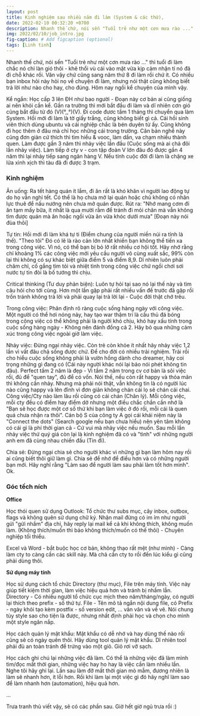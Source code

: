 ```yaml
---
layout: post
title: Kinh nghiệm sau nhiều năm đi làm (System & các thứ),
date: 2022-02-10 00:32:20 +0700
description: Nhanh thế chứ, nói sến "Tuổi trẻ như một cơn mưa rào ..." thì tuổi đi làm chắc nó chỉ làn gió thôi - khẽ thổi vù cái vào mặt vừa kịp cảm nhận tí nó đã đi chỗ khác rồi. Văn vậy chứ cũng sang năm thứ 8 đi làm rồi chứ ít. Có nhiều bạn inbox hỏi này hỏi nọ về chuyện đi làm, nhưng nói thật cũng không biết trả lời như nào cho hay, cho đúng. Hôm nay ngồi kể chuyện của mình vậy
img: 2022/02/10/job_intro.jpg
fig-caption: # Add figcaption (optional)
tags: [Linh tinh]
---
```


Nhanh thế chứ, nói sến "Tuổi trẻ như một cơn mưa rào ..." thì tuổi đi làm chắc nó chỉ làn gió thôi - khẽ thổi vù cái vào mặt vừa kịp cảm nhận tí nó đã đi chỗ khác rồi. Văn vậy chứ cũng sang năm thứ 8 đi làm rồi chứ ít. Có nhiều bạn inbox hỏi này hỏi nọ về chuyện đi làm, nhưng nói thật cũng không biết trả lời như nào cho hay, cho đúng. Hôm nay ngồi kể chuyện của mình vậy.

Kể ngắn: Học cấp 3 lên ĐH như bao người - Đoạn này cơ bản ai cũng giống ai nên khỏi cần kể. Gần ra trường thì mới bắt đầu đi làm và dĩ nhiên cơn gió cũng bắt đầu từ đó (V)(°,,°)(V). Đi code đươc tầm 1 tháng thì chuyển qua làm System. Hồi mới đi làm là tờ giấy trắng, cũng không biết gì cả. Cái hồi sinh viên thích dùng ubuntu và cái nghiệp chắc là bén duyên từ ấy. Cũng không đi học thêm ở đâu mà chỉ học những cái trong trường. Căn bản nghề này cũng đơn giản cứ thích thì tìm hiểu & vooc, làm dần, va chạm nhiều thành quen. Làm được gần 3 năm thì nhảy việc lần đầu (Cuộc sống mà ai chả đôi lần nhảy việc). Làm tiếp ở cty v - con tập đoàn V lớn đâu đó được gần 4 năm thì lại nhảy tiếp sang ngân hàng V. Nếu tính cuộc đời đi làm là chặng xe lửa xình xịch thì tàu đã đi được 3 trạm. 

### Kinh nghiệm

Ăn uống: Ra tết hàng quán ít lắm, đi ăn rất là khó khăn vì người lao động tự do họ vẫn nghỉ tết. Có thể là họ chưa mở lại quán hoặc chủ không có nhân lực thuê để nấu nướng nên chưa mở quán được. Rút ra: "Nhớ mang cơm đi ăn tạm mấy bữa, ít nhất là qua mười rằm để tránh đi mỏi chân mà vẫn không tìm được quán mà ăn hoặc ngồi vừa ăn vừa khóc dưới mưa" [Đoạn này nói đùa thôi]

Tự tin: Hồi mới đi làm khá tự ti (Điểm chung của người miền núi ra tỉnh là thế). "Theo tôi" Đó có lẽ là rào cản lớn nhất khiến bạn không thể tiến xa trong công việc. Vì nó, có thể bạn bị bỏ lỡ rất nhiều cơ hội tốt. Hãy nhớ rằng chỉ khoảng 1% các công việc mới yêu cầu người vô cùng xuất sắc, 99% còn lại thì không có sự khác biệt giữa điểm 5 và điểm 8,9. Dĩ nhiên luôn phải chăm chỉ, cố gắng tìm tỏi và nhiệt tình trong công việc chứ ngồi chơi sơi nước tự tin đòi là bố tướng thì chịu.

Critical thinking (Tư duy phản biện): Luôn tự hỏi tại sao nó lại thế này và tìm câu hỏi cho tới cùng. Hơn một lần gặp phải rất nhiều vấn đề trước đã gặp rồi trốn tránh không trả lời và phải quay lại trả lời lại - Cuộc đời thật chớ trêu.

Trong công việc: Phân định rõ ràng cuộc sống hàng ngày với công việc. Một người có thể hơi nóng nảy, hay tạo war thậm trí là cầu thủ đá bóng trong công việc có thể không phải là người khó chịu, khó hay xấu tính trong cuộc sống hàng ngày - Không nên đánh đồng cả 2. Hãy bỏ qua những cảm xúc trong công việc ngoài giờ làm việc.

Nhảy việc: Đừng ngại nhảy việc. Còn trẻ còn khỏe ít nhất hãy nhảy việc 1,2 lần vì vất đâu chả sống được chứ. Để cho đời có nhiều trải nghiệm. Trải rồi cho hiểu cuộc sống không phải là vườn hồng dành cho dreamer, hãy coi trọng những gì đang có (Cái này người khác nói lại bảo nói phét không tin đâu). Perfect tầm 2 năm là đẹp - Vì tầm 2 năm trong cv cơ bản là sõi việc rồi, đủ để "quen tay", đủ để có vốn. Nói thế, nếu còn rất happy và thỏa mãn thì không cần nhảy. Nhưng mà phải nói thật, vẫn không tin là có người lúc nào cũng happy và lên đỉnh vì đơn giản không chán cái lọ sẽ chán cái chai. Công việc/Cty nào làm lâu rồi cũng có cái chán (Chân lý). Mỗi công việc, mỗi cty đều có điểm hay điểm dở nhưng một điều chắc chắn cần nhớ là "Bạn sẽ học được một cơ số thứ khi bạn làm việc ở đó rồi, mỗi cái là quen quá chưa nhận ra thôi". Cán bộ S của công ty A gọi cái khái niệm này là "Connect the dots" (Search google nếu bạn chưa hiểu) nên yên tâm không có cái gì là phí thời gian cả - Cứ vui mà nhảy việc nếu muốn. Sau mỗi lần nhảy việc thứ quý giá còn lại là kinh nghiệm đã có và "tình" với những người anh em đã cùng nhau chiến đấu (Tin đi).

Chia sẻ: Đừng ngại chia sẻ cho người khác vì những gì bạn làm hôm nay rồi ai cũng biết thôi giữ làm gì. Chia sẻ để nhớ để điểu hơn và có những người bạn mới. Hãy nghĩ rằng "Làm sao để người làm sau phải làm tốt hơn mình". Ok.

### Góc tếch ních

**Office**

Học thói quen sử dụng Outlook: Tổ chức thư subs mục, cây inbox, outbox, flags và không quên sử dụng chữ ký. Nhận mail đừng có im ỉm như người gửi "gửi nhầm" địa chỉ, hãy reply lại mail kể cả khi không thích, không muốn làm. (Không thích/muốn thì bảo không thích/muốn có thế thôi) - Chuyên nghiệp tối thiểu.

Excel và Word - bắt buộc học cơ bản, không thạo rất mệt (như mình) - Càng làm cty to càng cần các skill này. Mà chả cần cty to rồi đến lúc kiểu gì cũng phải dùng thôi. 

**Sử dụng máy tính**

Học sử dụng cách tổ chức Directory (thư mục), File trên máy tính. Việc này giúp tiết kiệm thời gian, làm việc hiệu quả hơn và tránh bị nhầm lẫn. Directory - Có nhiều người tổ chức cục mịch theo năm/tháng/ngày, có người lại thích theo prefix - số thứ tự. File - Tên mô tả ngắn nội dung file, có Prefix - ngày khỏi tạo kèm postfix - số version edit, ... vân vân và về vê. Nói chung tùy style sao cho tiện là được, nhưng nhất định phải học và chọn cho mình một style ngăn nắp.

Học cách quản lý mật khẩu: Mật khẩu có dễ nhớ và hay dùng thế nào rồi cũng sẽ có ngày quên thôi. Hãy dùng tool quản lý mật khẩu. Dĩ nhiên tool phải đủ an toàn tránh để trứng vào một giỏ. Giỏ rơi vỡ sạch.

Học cách ghi chú lại những việc đã làm. Có thể là những việc đã làm mình tìm/đọc mất thời gian, những việc hay ho hay là việc cần làm nhiều lần. Nghe tôi hãy ghi lại. Lần sau làm đỡ mất thời gian mò mẫm, đương nhiên là làm sẽ nhanh hơn, ít lỗi hơn. Rồi khi làm lại một việc gì đó hãy nghĩ làm sao để làm nhanh hơn (automation), hiệu quả hơn.

...

Trưa tranh thủ viết vậy, sẽ có các phần sau. Giờ hết giờ ngủ trưa rồi :)

